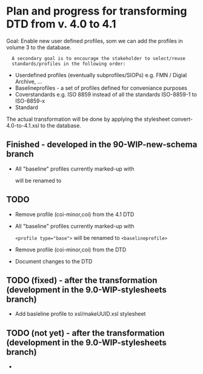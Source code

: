 # Plan and progress for transforming DTD from v. 4.0 to 4.1

Goal: Enable new user defined profiles, som we can add the profiles in
      volume 3 to the database.

      A secondary goal is to encourage the stakeholder to select/reuse
      standards/profiles in the following order:

* Userdefined profiles (eventually subprofiles/SIOPs) e.g. FMN /
  Digial Archive, ...
* Baselineprofiles - a set of profiles defined for conveniance purposes
* Coverstandards e.g. ISO 8859 instead of all the standards
  ISO-8859-1 to ISO-8859-x 
* Standard


The actual transformation will be done by applying the stylesheet
convert-4.0-to-4.1.xsl to the database.

## Finished - developed in the **90-WIP-new-schema** branch

* All "baseline" profiles currently marked-up with

  <profile type="base" > will be renamed to   <baselineprofile> 

## TODO


* Remove profile (coi-minor,coi) from the 4.1 DTD 
* All "baseline" profiles currently marked-up with

  `<profile type="base">` will be renamed to   `<baselineprofile>` 

* Remove profile (coi-minor,coi) from the DTD 
* Document changes to the DTD


## TODO (fixed) - after the transformation (development in the **9.0-WIP-stylesheets** branch)

* Add basleline profile to xsl/makeUUID.xsl stylesheet 


## TODO (not yet) - after the transformation (development in the **9.0-WIP-stylesheets** branch)

*





